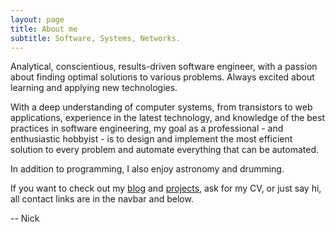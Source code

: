 ```yaml
---
layout: page
title: About me
subtitle: Software, Systems, Networks.
---
```


Analytical, conscientious, results-driven software engineer, with a passion about finding optimal solutions to various problems. Always excited about learning and applying new technologies.

<!-- During my studies at NTUA, which consisted of a 5 year program of 62 courses and a thesis, I have designed digital logic components in Verilog, soldered analog circuits, performed signal processing in MATLAB, programmed ARM processors and AVR microcontrollers in Assembly, compared cache settings of CPUs, simulated entire network topologies, switches, routers, VPNs, DMZs, studied network protocols from physical to application layer, created character device drivers for the Linux Kernel, implemented countless algorithms and analyzed their performance and complexity, solved numerous algorithmic challenges, worked in a team to build a production-ready web application, studied database engines, distributed systems, embedded systems, theoretical computer science, modern cryptographic protocols, biomedical engineering, and during writing my thesis I also studied machine learning algorithms and deployed some of the most known big data platforms in the industry for processing streams of data at a big scale…yeah it was a big journey, and an exciting one. -->

<!-- Besides university, I have gained a lot of experience working as a developer at two startups, as well as a freelance web developer and IT infrastructure manager. I aspire to work as a software engineer at a big software company after I graduate in a few months. -->

With a deep understanding of computer systems, from transistors to web applications, experience in the latest technology, and knowledge of the best practices in software engineering, my goal as a professional - and enthusiastic hobbyist - is to design and implement the most efficient solution to every problem and automate everything that can be automated.

In addition to programming, I also enjoy astronomy and drumming.

If you want to check out my [blog](/blog) and [projects](https://github.com/NikosGavalas), ask for my CV, or just say hi, all contact links are in the navbar and below.

-- Nick